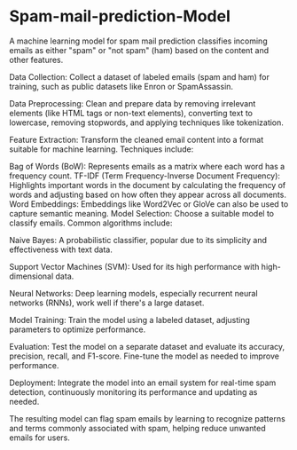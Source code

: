 # Spam-mail-prediction-Model
A machine learning model for spam mail prediction classifies incoming emails as either "spam" or "not spam" (ham) based on the content and other features.

Data Collection: Collect a dataset of labeled emails (spam and ham) for training, such as public datasets like Enron or SpamAssassin.

Data Preprocessing: Clean and prepare data by removing irrelevant elements (like HTML tags or non-text elements), converting text to lowercase, removing stopwords, and applying techniques like tokenization.

Feature Extraction: Transform the cleaned email content into a format suitable for machine learning. Techniques include:

Bag of Words (BoW): Represents emails as a matrix where each word has a frequency count.
TF-IDF (Term Frequency-Inverse Document Frequency): Highlights important words in the document by calculating the frequency of words and adjusting based on how often they appear across all documents.
Word Embeddings: Embeddings like Word2Vec or GloVe can also be used to capture semantic meaning.
Model Selection: Choose a suitable model to classify emails. Common algorithms include:

Naive Bayes: A probabilistic classifier, popular due to its simplicity and effectiveness with text data.

Support Vector Machines (SVM): Used for its high performance with high-dimensional data.

Neural Networks: Deep learning models, especially recurrent neural networks (RNNs), work well if there's a large dataset.

Model Training: Train the model using a labeled dataset, adjusting parameters to optimize performance.

Evaluation: Test the model on a separate dataset and evaluate its accuracy, precision, recall, and F1-score. Fine-tune the model as needed to improve performance.

Deployment: Integrate the model into an email system for real-time spam detection, continuously monitoring its performance and updating as needed.

The resulting model can flag spam emails by learning to recognize patterns and terms commonly associated with spam, helping reduce unwanted emails for users.
